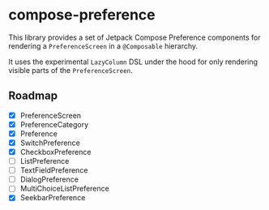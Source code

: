 # compose-preference

This library provides a set of Jetpack Compose Preference components for rendering a `PreferenceScreen` in a `@Composable` hierarchy.

It uses the experimental `LazyColumn` DSL under the hood for only rendering visible parts of the `PreferenceScreen`.

## Roadmap

- [x] PreferenceScreen
- [x] PreferenceCategory
- [x] Preference
- [x] SwitchPreference
- [x] CheckboxPreference
- [ ] ListPreference
- [ ] TextFieldPreference
- [ ] DialogPreference
- [ ] MultiChoiceListPreference
- [x] SeekbarPreference
